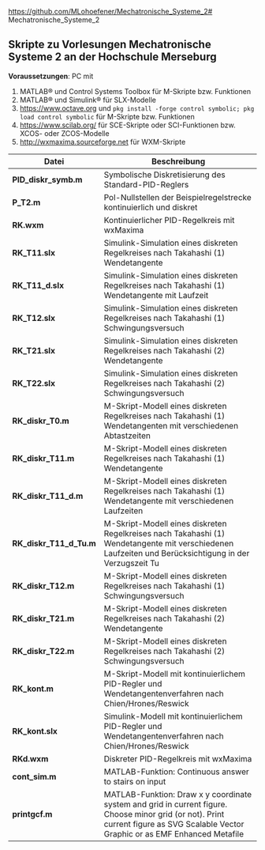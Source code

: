 https://github.com/MLohoefener/Mechatronische_Systeme_2# Mechatronische_Systeme_2

## Skripte zu Vorlesungen Mechatronische Systeme 2 an der Hochschule Merseburg

**Voraussetzungen**: PC mit

1. MATLAB® und Control Systems Toolbox für M-Skripte bzw. Funktionen
2. MATLAB® und Simulink® für SLX-Modelle
3. https://www.octave.org und `pkg install -forge control symbolic; pkg load control symbolic` für M-Skripte bzw. Funktionen
4. https://www.scilab.org/ für SCE-Skripte oder SCI-Funktionen bzw. XCOS- oder ZCOS-Modelle
5. http://wxmaxima.sourceforge.net für WXM-Skripte

**Datei**|**Beschreibung**
---|---
**PID_diskr_symb.m**|Symbolische Diskretisierung des Standard-PID-Reglers
**P_T2.m**|Pol-Nullstellen der Beispielregelstrecke kontinuierlich und diskret
**RK.wxm**|Kontinuierlicher PID-Regelkreis mit wxMaxima
**RK_T11.slx**|Simulink-Simulation eines diskreten Regelkreises nach Takahashi (1) Wendetangente
**RK_T11_d.slx**|Simulink-Simulation eines diskreten Regelkreises nach Takahashi (1) Wendetangente mit Laufzeit
**RK_T12.slx**|Simulink-Simulation eines diskreten Regelkreises nach Takahashi (1) Schwingungsversuch
**RK_T21.slx**|Simulink-Simulation eines diskreten Regelkreises nach Takahashi (2) Wendetangente
**RK_T22.slx**|Simulink-Simulation eines diskreten Regelkreises nach Takahashi (2) Schwingungsversuch
**RK_diskr_T0.m**|M-Skript-Modell eines diskreten Regelkreises nach Takahashi (1) Wendetangenten mit verschiedenen Abtastzeiten
**RK_diskr_T11.m**|M-Skript-Modell eines diskreten Regelkreises nach Takahashi (1) Wendetangente
**RK_diskr_T11_d.m**|M-Skript-Modell eines diskreten Regelkreises nach Takahashi (1) Wendetangente mit verschiedenen Laufzeiten
**RK_diskr_T11_d_Tu.m**|M-Skript-Modell eines diskreten Regelkreises nach Takahashi (1) Wendetangente mit verschiedenen Laufzeiten und Berücksichtigung in der Verzugszeit Tu
**RK_diskr_T12.m**|M-Skript-Modell eines diskreten Regelkreises nach Takahashi (1) Schwingungsversuch
**RK_diskr_T21.m**|M-Skript-Modell eines diskreten Regelkreises nach Takahashi (2) Wendetangente
**RK_diskr_T22.m**|M-Skript-Modell eines diskreten Regelkreises nach Takahashi (2) Schwingungsversuch
**RK_kont.m**|M-Skript-Modell mit kontinuierlichem PID-Regler und Wendetangentenverfahren nach Chien/Hrones/Reswick
**RK_kont.slx**|Simulink-Modell mit kontinuierlichem PID-Regler und Wendetangentenverfahren nach Chien/Hrones/Reswick
**RKd.wxm**|Diskreter PID-Regelkreis mit wxMaxima
**cont_sim.m**|MATLAB-Funktion: Continuous answer to stairs on input
**printgcf.m**|MATLAB-Funktion: Draw x y coordinate system and grid in current figure. Choose minor grid (or not). Print current figure as SVG Scalable Vector Graphic or as EMF Enhanced Metafile
